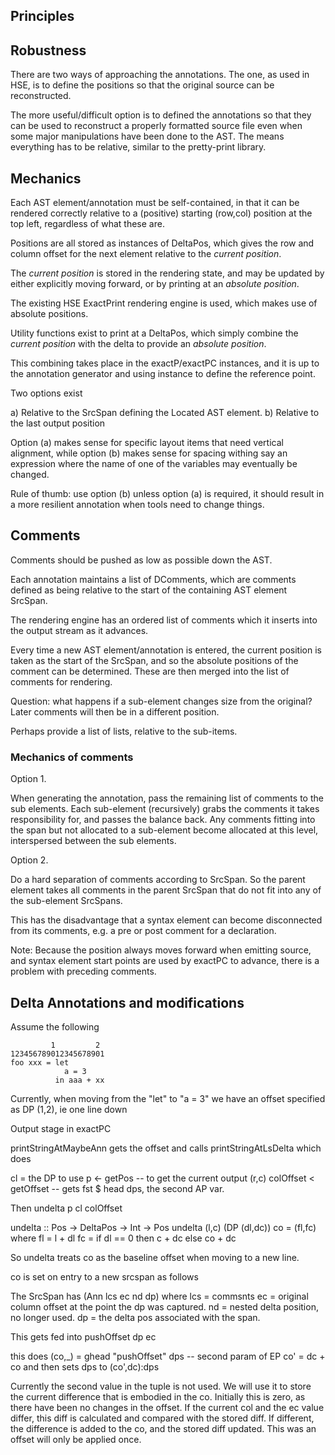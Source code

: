 
Principles
----------

## Robustness

There are two ways of approaching the annotations. The one, as used
in HSE, is to define the positions so that the original source can be
reconstructed.

The more useful/difficult option is to defined the annotations so that
they can be used to reconstruct a properly formatted source file even
when some major manipulations have been done to the AST. The means
everything has to be relative, similar to the pretty-print library.


## Mechanics

Each AST element/annotation must be self-contained, in that it can be
rendered correctly relative to a (positive) starting (row,col)
position at the top left, regardless of what these are.

Positions are all stored as instances of DeltaPos, which gives the row
and column offset for the next element relative to the *current
position*.

The *current position* is stored in the rendering state, and may be
updated by either explicitly moving forward, or by printing at an
*absolute position*.

The existing HSE ExactPrint rendering engine is used, which makes use
of absolute positions.

Utility functions exist to print at a DeltaPos, which simply combine
the *current position* with the delta to provide an *absolute
position*.

This combining takes place in the exactP/exactPC instances, and it is
up to the annotation generator and using instance to define the
reference point.

Two options exist

a) Relative to the SrcSpan defining the Located AST element.
b) Relative to the last output position

Option (a) makes sense for specific layout items that need vertical
alignment, while option (b) makes sense for spacing withing say an
expression where the name of one of the variables may eventually be
changed.

Rule of thumb: use option (b) unless option (a) is required, it should
result in a more resilient annotation when tools need to change
things.

## Comments

Comments should be pushed as low as possible down the AST.

Each annotation maintains a list of DComments, which are comments
defined as being relative to the start of the containing AST element
SrcSpan.

The rendering engine has an ordered list of comments which it inserts
into the output stream as it advances.

Every time a new AST element/annotation is entered, the current
position is taken as the start of the SrcSpan, and so the absolute
positions of the comment can be determined. These are then merged into
the list of comments for rendering.

Question: what happens if a sub-element changes size from the
original? Later comments will then be in a different position.

Perhaps provide a list of lists, relative to the sub-items.


### Mechanics of comments

Option 1.

When generating the annotation, pass the remaining list of comments to
the sub elements. Each sub-element (recursively) grabs the comments it
takes responsibility for, and passes the balance back. Any comments
fitting into the span but not allocated to a sub-element become
allocated at this level, interspersed between the sub elements.

Option 2.

Do a hard separation of comments according to SrcSpan. So the parent
element takes all comments in the parent SrcSpan that do not fit into
any of the sub-element SrcSpans.

This has the disadvantage that a syntax element can become
disconnected from its comments, e.g. a pre or post comment for a
declaration.


Note: Because the position always moves forward when emitting source,
and syntax element start points are used by exactPC to advance, there
is a problem with preceding comments.

## Delta Annotations and modifications

Assume the following


```
         1         2
123456789012345678901
foo xxx = let
            a = 3
          in aaa + xx
```

Currently, when moving from the "let" to "a = 3" we have an offset
specified as DP (1,2), ie one line down

Output stage in exactPC

printStringAtMaybeAnn gets the offset and calls
printStringAtLsDelta which does

  cl = the DP to use
  p <- getPos -- to get the current output (r,c)
  colOffset < getOffset -- gets fst $ head dps, the second AP var.

Then
  undelta p cl colOffset

undelta :: Pos -> DeltaPos -> Int -> Pos
undelta (l,c) (DP (dl,dc)) co = (fl,fc)
  where
    fl = l + dl
    fc = if dl == 0 then c  + dc
                    else co + dc

So undelta treats co as the baseline offset when moving to a new line.

co is set on entry to a new srcspan as follows

  The SrcSpan has (Ann lcs ec nd dp)
     where lcs = commsnts
           ec  = original column offset at the point the dp was captured.
           nd  = nested delta position, no longer used.
           dp = the delta pos associated with the span.

This gets fed into pushOffset dp ec

this does
    (co,_) = ghead "pushOffset" dps -- second param of EP
    co' = dc + co
 and then sets dps to
   (co',dc):dps

Currently the second value in the tuple is not used. We will use it to
store the current difference that is embodied in the co. Initially
this is zero, as there have been no changes in the offset. If the
current col and the ec value differ, this diff is calculated and
compared with the stored diff. If different, the difference is added
to the co, and the stored diff updated. This was an offset will only
be applied once.
